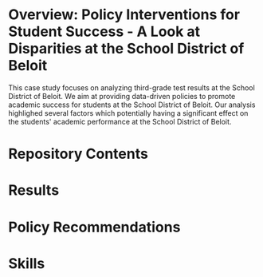# Overview: Policy Interventions for Student Success - A Look at Disparities at the School District of Beloit
This case study focuses on analyzing third-grade test results at the School District of Beloit. We aim at providing data-driven policies to promote academic success for students at the School District of Beloit. Our analysis highlighed several factors which potentially having a significant effect on the students' academic performance at the School District of Beloit.

# Repository Contents

# Results

# Policy Recommendations

# Skills
